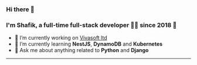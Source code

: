### Hi there 👋

### I'm Shafik, a full-time full-stack developer 👨‍💻 since 2018 🚀

- 🔭 I’m currently working on [Vivasoft ltd](https://www.vivasoftltd.com/)
- 🌱 I’m currently learning **NestJS**, **DynamoDB** and **Kubernetes**
- 💬 Ask me about anything related to **Python** and **Django**

<hr/>